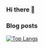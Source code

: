 ### Hi there 👋


### Blog posts
<!-- BLOG-POST-LIST:START -->
<!-- BLOG-POST-LIST:END -->


[![Top Langs](https://github-readme-stats.vercel.app/api/top-langs/?username=King-of-Infinite-Space&langs_count=4&layout=compact)](https://github.com/anuraghazra/github-readme-stats)
